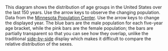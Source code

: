 This diagram shows the distribution of age groups in the United States over the last 150 years. Use the arrow keys to observe the changing population. Data from the [Minnesota Population Center](http://ipums.org/). Use the arrow keys to change the displayed year. The blue bars are the male population for each five-year age bracket, while the pink bars are the female population; the bars are partially transparent so that you can see how they overlap, unlike the traditional [side-by-side](http://en.wikipedia.org/wiki/Population_pyramid) display which makes it difficult to compare the relative distribution of the sexes.
